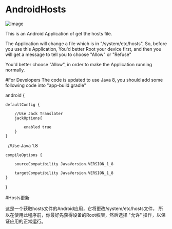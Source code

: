 # AndroidHosts

![image](https://github.com/Joshua-Zheng/AndroidHosts/raw/master/Screenshot.png)

This is an Android Application of get the hosts file.

The Application will change a file which is in "/system/etc/hosts",
So, before you use this Application, You'd better Root your device first,
and then you will get a message to tell you to choose "Allow" or "Refuse"

You'd better choose "Allow", in order to make the Application running normally.

#For Developers
The code is updated to use Java 8, you should add some following code into "app-build.gradle"  

android {  

    defaultConfig {  
    
        //Use Jack Translater  
        jackOptions{  
        
            enabled true  
        }  
    }  
      
    //Use Java 1.8  
    
    compileOptions {  
    
        sourceCompatibility JavaVersion.VERSION_1_8  
        
        targetCompatibility JavaVersion.VERSION_1_8  
    }  
    
}

#Hosts更新

这是一个获取hosts文件的Android应用，它将更改/system/etc/hosts文件，
所以在使用此程序前，你最好先获得设备的Root权限，然后选择 "允许" 操作，以保证应用的正常运行。
